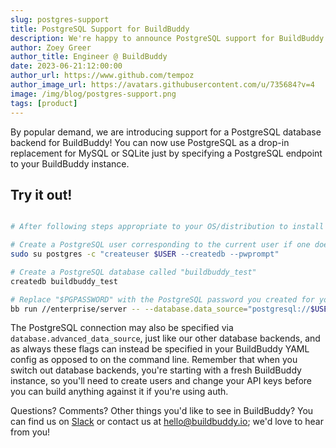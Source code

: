 ```yaml
---
slug: postgres-support
title: PostgreSQL Support for BuildBuddy
description: We're happy to announce PostgreSQL support for BuildBuddy.
author: Zoey Greer
author_title: Engineer @ BuildBuddy
date: 2023-06-21:12:00:00
author_url: https://www.github.com/tempoz
author_image_url: https://avatars.githubusercontent.com/u/735684?v=4
image: /img/blog/postgres-support.png
tags: [product]
---
```


By popular demand, we are introducing support for a PostgreSQL database backend for BuildBuddy! You can now use PostgreSQL as a drop-in replacement for MySQL or SQLite just by specifying a PostgreSQL endpoint to your BuildBuddy instance.

<!-- truncate -->

## Try it out!

```bash

# After following steps appropriate to your OS/distribution to install PostgreSQL:

# Create a PostgreSQL user corresponding to the current user if one does not already exist
sudo su postgres -c "createuser $USER --createdb --pwprompt"

# Create a PostgreSQL database called "buildbuddy_test"
createdb buildbuddy_test

# Replace "$PGPASSWORD" with the PostgreSQL password you created for your user
bb run //enterprise/server -- --database.data_source="postgresql://$USER:$PGPASSWORD@localhost/buildbuddy_test?sslmode=disable"
```

The PostgreSQL connection may also be specified via `database.advanced_data_source`, just like our other database backends, and as always these flags can instead be specified in your BuildBuddy YAML config as opposed to on the command line. Remember that when you switch out database backends, you're starting with a fresh BuildBuddy instance, so you'll need to create users and change your API keys before you can build anything against it if you're using auth.

Questions? Comments? Other things you'd like to see in BuildBuddy? You can find us on [Slack](https://community.buildbuddy.io/) or contact us at [hello@buildbuddy.io](mailto:hello@buildbuddy.io); we'd love to hear from you!
